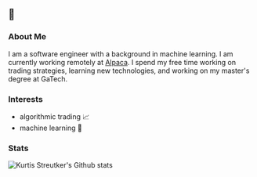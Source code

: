 ## 👋
### About Me
I am a software engineer with a background in machine learning. I am currently working remotely at [Alpaca](https://alpaca.markets/). I spend my free time working on trading strategies, learning new technologies, and working on my master's degree at GaTech.

### Interests
- algorithmic trading 📈
- machine learning 🤖

### Stats
![Kurtis Streutker's Github stats](https://github-readme-stats.vercel.app/api?username=sc4recoin&show_icons=true)
